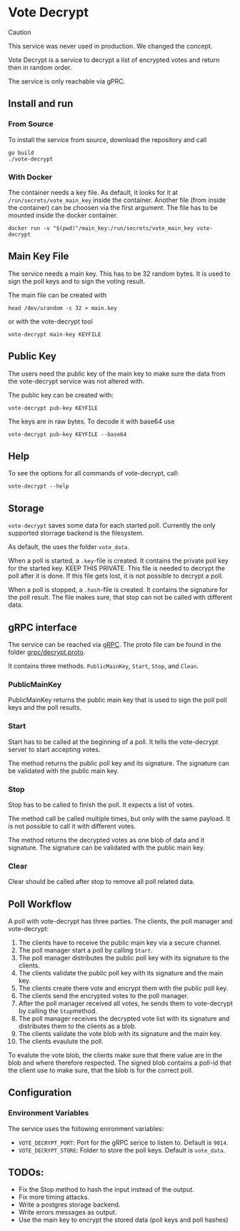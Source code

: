 # Vote Decrypt

> [!CAUTION]
> This service was never used in production. We changed the concept.

Vote Decrypt is a service to decrypt a list of encrypted votes and return then
in random order.

The service is only reachable via gPRC.


## Install and run

### From Source

To install the service from source, download the repository and call

```
go build
./vote-decrypt
```


### With Docker

The container needs a key file. As default, it looks for it at
`/run/secrets/vote_main_key` inside the container. Another file (from inside the
container) can be choosen via the first argument. The file has to be mounted
inside the docker container.

```
docker run -v "$(pwd)"/main_key:/run/secrets/vote_main_key vote-decrypt
```


## Main Key File

The service needs a main key. This has to be 32 random bytes. It is used to sign
the poll keys and to sign the voting result.

The main file can be created with

```
head /dev/urandom -c 32 > main.key
```

or with the vote-decrypt tool

```
vote-decrypt main-key KEYFILE
```


## Public Key

The users need the public key of the main key to make sure the data from the
vote-decrypt service was not altered with.

The public key can be created with:

```
vote-decrypt pub-key KEYFILE
```

The keys are in raw bytes. To decode it with base64 use

```
vote-decrypt pub-key KEYFILE --base64
```


## Help

To see the options for all commands of vote-decrypt, call:

```
vote-decrypt --help
```


## Storage

`vote-decrypt` saves some data for each started poll. Currently the only
supported storrage backend is the filesystem.

As default, the uses the folder `vote_data`. 

When a poll is started, a `.key`-file is created. It contains the private poll
key for the started key. KEEP THIS PRIVATE. This file is needed to decrypt the
poll after it is done. If this file gets lost, it is not possible to decrypt a
poll.

When a poll is stopped, a `.hash`-file is created. It contains the signature for
the poll result. The file makes sure, that stop can not be called with different
data.


## gRPC interface

The service can be reached via [gRPC](https://grpc.io/). The proto file can be
found in the folder
[grpc/decrypt.proto](https://github.com/OpenSlides/vote-decrypt/blob/main/grpc/decrypt.proto).

It contains three methods. `PublicMainKey`, `Start`, `Stop`, and `Clean`.


### PublicMainKey

PublicMainKey returns the public main key that is used to sign the poll poll
keys and the poll results.


### Start

Start has to be called at the beginning of a poll. It tells the vote-decrypt
server to start accepting votes.

The method returns the public poll key and its signature. The signature can be
validated with the public main key.


### Stop

Stop has to be called to finish the poll. It expects a list of votes. 

The method call be called multiple times, but only with the same payload. It is
not possible to call it with different votes.

The method returns the decrypted votes as one blob of data and it signature. The
signature can be validated with the public main key.


### Clear

Clear should be called after stop to remove all poll related data.


## Poll Workflow

A poll with vote-decrypt has three parties. The clients, the poll manager and
vote-decrypt:

1.  The clients have to receive the public main key via a secure channel.
2.  The poll manager start a poll by calling `Start`.
3.  The poll manager distributes the public poll key with its signature to the
    clients.
4.  The clients validate the public poll key with its signature and the main
    key.
5.  The clients create there vote and encrypt them with the public poll key.
6.  The clients send the encrypted votes to the poll manager.
7.  After the poll manager received all votes, he sends them to vote-decrypt by
    calling the `Stop`method.
8.  The poll manager receives the decrypted vote list with its signature and
    distributes them to the clients as a blob.
9.  The clients validate the vote blob with its signature and the main key.
10. The clients evaulute the poll.

To evalute the vote blob, the clients make sure that there value are in the blob
and where therefore respected. The signed blob contains a poll-id that the
client use to make sure, that the blob is for the correct poll.


## Configuration

### Environment Variables

The service uses the following enironment variables:

* `VOTE_DECRYPT_PORT`: Port for the gRPC serice to listen to. Default is `9014`.
* `VOTE_DECRYPT_STORE`: Folder to store the poll keys. Default is `vote_data`.


## TODOs:

* Fix the Stop method to hash the input instead of the output.
* Fix more timing attacks.
* Write a postgres storage backend.
* Write errors messages as output.
* Use the main key to encrypt the stored data (poll keys and poll hashes)
